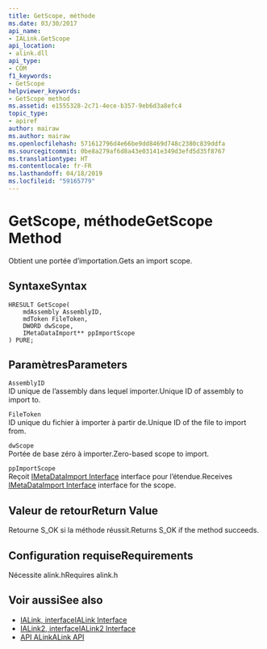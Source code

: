 ```yaml
---
title: GetScope, méthode
ms.date: 03/30/2017
api_name:
- IALink.GetScope
api_location:
- alink.dll
api_type:
- COM
f1_keywords:
- GetScope
helpviewer_keywords:
- GetScope method
ms.assetid: e1555328-2c71-4ece-b357-9eb6d3a8efc4
topic_type:
- apiref
author: mairaw
ms.author: mairaw
ms.openlocfilehash: 571612796d4e66be9dd8469d748c2380c839ddfa
ms.sourcegitcommit: 0be8a279af6d8a43e03141e349d3efd5d35f8767
ms.translationtype: HT
ms.contentlocale: fr-FR
ms.lasthandoff: 04/18/2019
ms.locfileid: "59165779"
---
```

# <a name="getscope-method"></a><span data-ttu-id="8e172-102">GetScope, méthode</span><span class="sxs-lookup"><span data-stu-id="8e172-102">GetScope Method</span></span>
<span data-ttu-id="8e172-103">Obtient une portée d’importation.</span><span class="sxs-lookup"><span data-stu-id="8e172-103">Gets an import scope.</span></span>  
  
## <a name="syntax"></a><span data-ttu-id="8e172-104">Syntaxe</span><span class="sxs-lookup"><span data-stu-id="8e172-104">Syntax</span></span>  
  
```  
HRESULT GetScope(  
    mdAssembly AssemblyID,  
    mdToken FileToken,  
    DWORD dwScope,  
    IMetaDataImport** ppImportScope  
) PURE;  
```  
  
## <a name="parameters"></a><span data-ttu-id="8e172-105">Paramètres</span><span class="sxs-lookup"><span data-stu-id="8e172-105">Parameters</span></span>  
 `AssemblyID`  
 <span data-ttu-id="8e172-106">ID unique de l’assembly dans lequel importer.</span><span class="sxs-lookup"><span data-stu-id="8e172-106">Unique ID of assembly to import to.</span></span>  
  
 `FileToken`  
 <span data-ttu-id="8e172-107">ID unique du fichier à importer à partir de.</span><span class="sxs-lookup"><span data-stu-id="8e172-107">Unique ID of the file to import from.</span></span>  
  
 `dwScope`  
 <span data-ttu-id="8e172-108">Portée de base zéro à importer.</span><span class="sxs-lookup"><span data-stu-id="8e172-108">Zero-based scope to import.</span></span>  
  
 `ppImportScope`  
 <span data-ttu-id="8e172-109">Reçoit [IMetaDataImport Interface](../../../../docs/framework/unmanaged-api/metadata/imetadataimport-interface.md) interface pour l’étendue.</span><span class="sxs-lookup"><span data-stu-id="8e172-109">Receives [IMetaDataImport Interface](../../../../docs/framework/unmanaged-api/metadata/imetadataimport-interface.md) interface for the scope.</span></span>  
  
## <a name="return-value"></a><span data-ttu-id="8e172-110">Valeur de retour</span><span class="sxs-lookup"><span data-stu-id="8e172-110">Return Value</span></span>  
 <span data-ttu-id="8e172-111">Retourne S_OK si la méthode réussit.</span><span class="sxs-lookup"><span data-stu-id="8e172-111">Returns S_OK if the method succeeds.</span></span>  
  
## <a name="requirements"></a><span data-ttu-id="8e172-112">Configuration requise</span><span class="sxs-lookup"><span data-stu-id="8e172-112">Requirements</span></span>  
 <span data-ttu-id="8e172-113">Nécessite alink.h</span><span class="sxs-lookup"><span data-stu-id="8e172-113">Requires alink.h</span></span>  
  
## <a name="see-also"></a><span data-ttu-id="8e172-114">Voir aussi</span><span class="sxs-lookup"><span data-stu-id="8e172-114">See also</span></span>

- [<span data-ttu-id="8e172-115">IALink, interface</span><span class="sxs-lookup"><span data-stu-id="8e172-115">IALink Interface</span></span>](../../../../docs/framework/unmanaged-api/alink/ialink-interface.md)
- [<span data-ttu-id="8e172-116">IALink2, interface</span><span class="sxs-lookup"><span data-stu-id="8e172-116">IALink2 Interface</span></span>](../../../../docs/framework/unmanaged-api/alink/ialink2-interface.md)
- [<span data-ttu-id="8e172-117">API ALink</span><span class="sxs-lookup"><span data-stu-id="8e172-117">ALink API</span></span>](../../../../docs/framework/unmanaged-api/alink/index.md)
